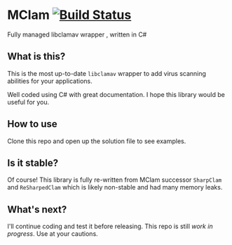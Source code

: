 # MClam [![Build Status](https://travis-ci.org/fahminlb33/MClam.svg?branch=master)](https://travis-ci.org/fahminlb33/MClam)
Fully managed libclamav wrapper , written in C#

## What is this?

This is the most up-to-date `libclamav` wrapper to add virus scanning
abilities for your applications.

Well coded using C# with great documentation. I hope this library would
be useful for you.

## How to use

Clone this repo and open up the solution file to see examples.

## Is it stable?

Of course! This library is fully re-written from MClam successor `SharpClam` 
and `ReSharpedClam` which is likely non-stable and had many memory leaks.

## What's next?

I'll continue coding and test it before releasing. This repo is still 
*work in progress*. Use at your cautions.